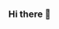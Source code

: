 ### Hi there 👋
<!--
**AlexaChase/AlexaChase** is a ✨ _special_ ✨ repository because its `README.md` (this file) appears on your GitHub profile.

Here are some ideas to get you started:

- Programming Languages
https://img.shields.io/badge/HTML5-E34F26?style=for-the-badge&logo=html5&logoColor=white
https://img.shields.io/badge/Python-FFD43B?style=for-the-badge&logo=python&logoColor=blue
https://img.shields.io/badge/PHP-777BB4?style=for-the-badge&logo=php&logoColor=white

- Operating Systems
https://img.shields.io/badge/Google_chrome-4285F4?style=for-the-badge&logo=Google-chrome&logoColor=white
-->
